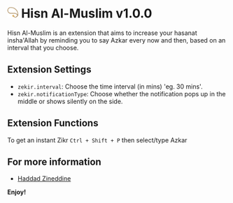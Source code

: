 # <img src="./beads.png" width="25" height="25"> Hisn Al-Muslim v1.0.0

Hisn Al-Muslim is an extension that aims to increase your hasanat insha'Allah by reminding you to say Azkar every now and then, based on an interval that you choose.

## Extension Settings

- `zekir.interval`: Choose the time interval (in mins) 'eg. 30 mins'.
- `zekir.notificationType`: Choose whether the notification pops up in the middle or shows silently on the side.

## Extension Functions

To get an instant Zikr `Ctrl + Shift + P` then select/type Azkar

## For more information

- [Haddad Zineddine](https://zineddine.netlify.com)

**Enjoy!**
